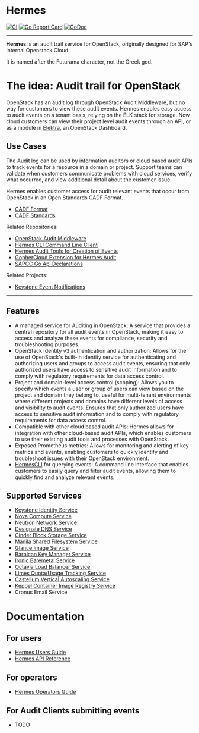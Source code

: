 # Hermes

[![CI](https://github.com/sapcc/hermes/actions/workflows/ci.yaml/badge.svg)](https://github.com/sapcc/hermes/actions/workflows/ci.yaml)
[![Go Report Card](https://goreportcard.com/badge/github.com/sapcc/hermes)](https://goreportcard.com/report/github.com/sapcc/hermes)
[![GoDoc](https://godoc.org/github.com/sapcc/hermes?status.svg)](https://godoc.org/github.com/sapcc/hermes)

----

**Hermes** is an audit trail service for OpenStack, originally designed for SAP's internal Openstack Cloud. 

It is named after the Futurama character, not the Greek god.

# The idea: Audit trail for OpenStack

OpenStack has an audit log through OpenStack Audit Middleware, but no way for customers to view these audit events. Hermes enables 
easy access to audit events on a tenant basis, relying on the ELK stack for storage. Now cloud customers can view their project 
level audit events through an API, or as a module in [Elektra](https://github.com/sapcc/elektra), an OpenStack Dashboard.

## Use Cases

The Audit log can be used by information auditors or cloud based audit APIs to track events for a resource in a domain or project. Support teams can validate when customers communicate problems with cloud services, verify what occurred, and view additional detail about the customer issue.

Hermes enables customer access for audit relevant events that occur from OpenStack in an Open Standards CADF Format.
* [CADF Format](https://www.dmtf.org/sites/default/files/standards/documents/DSP0262_1.0.0.pdf)
* [CADF Standards](http://www.dmtf.org/standards/cadf)

Related Repositories:
* [OpenStack Audit Middleware](https://github.com/sapcc/openstack-audit-middleware)
* [Hermes CLI Command Line Client](https://github.com/sapcc/hermescli)
* [Hermes Audit Tools for Creation of Events](https://github.com/sapcc/go-bits/tree/master/audittools)
* [GopherCloud Extension for Hermes Audit](https://github.com/sapcc/gophercloud-sapcc/tree/master/audit/v1)
* [SAPCC Go Api Declarations](https://github.com/sapcc/go-api-declarations/tree/main/cadf)

Related Projects:
* [Keystone Event Notifications](https://docs.openstack.org/keystone/pike/advanced-topics/event_notifications.html)

----

## Features
- A managed service for Auditing in OpenStack: A service that provides a central repository for all audit events in OpenStack, making it easy to access and analyze these events for compliance, security and troubleshooting purposes.
- OpenStack Identity v3 authentication and authorization: Allows for the use of OpenStack's built-in identity service for authenticating and authorizing users and groups to access audit events, ensuring that only authorized users have access to sensitive audit information and to comply with regulatory requirements for data access control.
- Project and domain-level access control (scoping): Allows you to specify which events a user or group of users can view based on the project and domain they belong to, useful for multi-tenant environments where different projects and domains have different levels of access and visibility to audit events. Ensures that only authorized users have access to sensitive audit information and to comply with regulatory requirements for data access control.
- Compatible with other cloud based audit APIs: Hermes allows for integration with other cloud-based audit APIs, which enables customers to use their existing audit tools and processes with OpenStack.
- Exposed Prometheus metrics: Allows for monitoring and alerting of key metrics and events, enabling customers to quickly identify and troubleshoot issues with their OpenStack environment.
- [HermesCLI](https://github.com/sapcc/hermescli) for querying events: A command line interface that enables customers to easily query and filter audit events, allowing them to quickly find and analyze relevant events.

## Supported Services
* [Keystone Identity Service](https://docs.openstack.org/keystone/latest/)
* [Nova Compute Service](https://docs.openstack.org/nova/latest/)
* [Neutron Network Service](https://docs.openstack.org/neutron/latest/)
* [Designate DNS Service](https://docs.openstack.org/designate/latest/)
* [Cinder Block Storage Service](https://docs.openstack.org/cinder/latest/)
* [Manila Shared Filesystem Service](https://docs.openstack.org/manila/latest/)
* [Glance Image Service](https://docs.openstack.org/glance/latest/)
* [Barbican Key Manager Service](https://docs.openstack.org/Barbican/latest/)
* [Ironic Baremetal Service](https://docs.openstack.org/ironic/latest/)
* [Octavia Load Balancer Service](https://docs.openstack.org/octavia/latest/)
* [Limes Quota/Usage Tracking Service](https://github.com/sapcc/limes)
* [Castellum Vertical Autoscaling Service](https://github.com/sapcc/castellum)
* [Keppel Container Image Registry Service](https://github.com/sapcc/keppel)
* Cronus Email Service

# Documentation

## For users

* [Hermes Users Guide](./docs/users/index.md)
* [Hermes API Reference](./docs/users/hermes-v1-reference.md)

## For operators

* [Hermes Operators Guide](./docs/operators/operators-guide.md)

## For Audit Clients submitting events

* TODO
